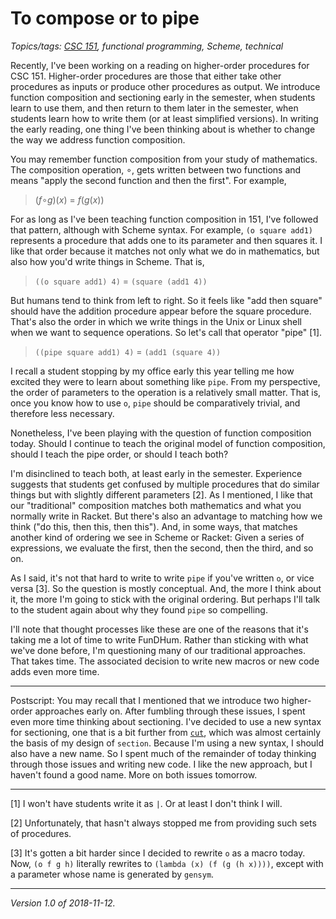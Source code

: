 To compose or to pipe
=====================

*Topics/tags: [CSC 151](index-151), functional programming, Scheme, technical*

Recently, I've been working on a reading on higher-order procedures
for CSC 151.  Higher-order procedures are those that either take other
procedures as inputs or produce other procedures as output.  We introduce
function composition and sectioning early in the semester, when students
learn to use them, and then return to them later in the semester, when
students learn how to write them (or at least simplified versions).
In writing the early reading, one thing I've been thinking about is
whether to change the way we address function composition.

You may remember function composition from your study of mathematics.
The composition operation, ∘, gets written between two functions and
means "apply the second function and then the first".  For example,

> (_f_∘_g_)(_x_) = _f_(_g_(_x_))

For as long as I've been teaching function composition in 151, I've
followed that pattern, although with Scheme syntax.  For example, `(o
square add1)` represents a procedure that adds one to its parameter and
then squares it.  I like that order because it matches not only what we
do in mathematics, but also how you'd write things in Scheme.  That is,

> `((o square add1) 4)` = `(square (add1 4))`

But humans tend to think from left to right.  So it feels like "add
then square" should have the addition procedure appear before the square
procedure.  That's also the order in which we write things in the Unix
or Linux shell when we want to sequence operations.  So let's call that
operator "pipe" [1].

> `((pipe square add1) 4)` = `(add1 (square 4))`

I recall a student stopping by my office early this year telling
me how excited they were to learn about something like `pipe`.  From my
perspective, the order of parameters to the operation is a relatively
small matter.  That is, once you know how to use `o`, `pipe` should
be comparatively trivial, and therefore less necessary.

Nonetheless, I've been playing with the question of function composition
today.  Should I continue to teach the original model of function
composition, should I teach the pipe order, or should I teach both?

I'm disinclined to teach both, at least early in the semester.
Experience suggests that students get confused by multiple procedures
that do similar things but with slightly different parameters [2].
As I mentioned, I like that our "traditional" composition matches both
mathematics and what you normally write in Racket.  But there's also an
advantage to matching how we think ("do this, then this, then this").
And, in some ways, that matches another kind of ordering we see in
Scheme or Racket: Given a series of expressions, we evaluate the first,
then the second, then the third, and so on.

As I said, it's not that hard to write to write `pipe` if you've written 
`o`, or vice versa [3].  So the question is mostly conceptual.  And,
the more I think about it, the more I'm going to stick with the original
ordering.  But perhaps I'll talk to the student again about why they
found `pipe` so compelling.

I'll note that thought processes like these are one of the reasons that
it's taking me a lot of time to write FunDHum.  Rather than sticking
with what we've done before, I'm questioning many of our traditional
approaches.  That takes time.  The associated decision to write new
macros or new code adds even more time.  

---

Postscript: You may recall that I mentioned that we introduce two
higher-order approaches early on.  After fumbling through these issues,
I spent even more time thinking about sectioning.  I've decided to
use a new syntax for sectioning, one that is a bit further from
[`cut`](https://srfi.schemers.org/srfi-26/srfi-26.html), which was almost
certainly the basis of my design of `section`.  Because I'm using a new
syntax, I should also have a new name.  So I spent much of the remainder
of today thinking through those issues and writing new code.  I like
the new approach, but I haven't found a good name.  More on both issues
tomorrow.

---

[1] I won't have students write it as `|`.  Or at least I don't think
I will.

[2] Unfortunately, that hasn't always stopped me from providing such sets
of procedures.

[3] It's gotten a bit harder since I decided to rewrite `o` as a macro
today.  Now, `(o f g h)` literally rewrites to `(lambda (x) (f (g (h
x))))`, except with a parameter whose name is generated by `gensym`.

---

*Version 1.0 of 2018-11-12.*

